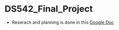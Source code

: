 # DS542_Final_Project
- Reserach and planning is done in this [Google Doc](https://docs.google.com/document/d/1zOoQWf8MhDagCtVkb7t_M2VLkh9IzXfLuSN9qgLTpcU/edit?usp=sharing)